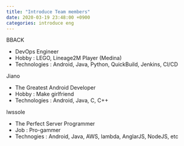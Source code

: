 ```yaml
---
title: "Introduce Team members"
date: 2020-03-19 23:48:00 +0900
categories: introduce eng
---
```


BBACK
 - DevOps Engineer
 - Hobby : LEGO, Lineage2M Player (Medina)
 - Technologies : Android, Java, Python, QuickBuild, Jenkins, CI/CD

Jiano
 - The Greatest Android Developer
 - Hobby : Make girlfriend
 - Technologies : Android, Java, C, C++
 
lwssole
 - The Perfect Server Programmer
 - Job : Pro-gammer
 - Technogies : Android, Java, AWS, lambda, AnglarJS, NodeJS, etc
